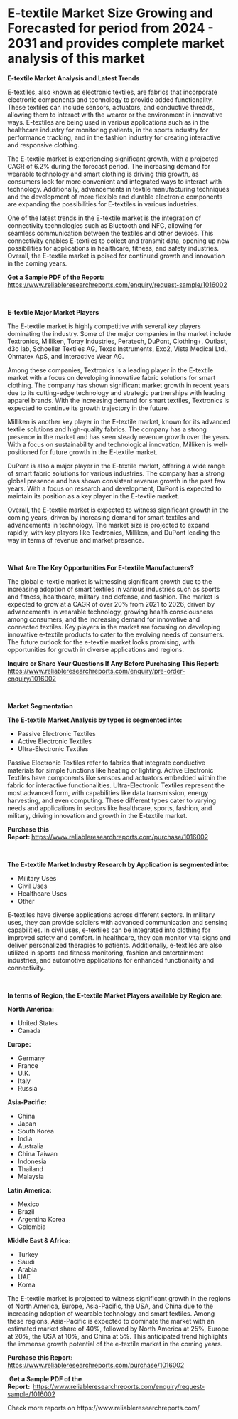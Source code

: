 <p><h1>E-textile Market Size Growing and Forecasted for period from 2024 - 2031 and provides complete market analysis of this market</h1></p><p><strong>E-textile Market Analysis and Latest Trends</strong></p>
<p><p>E-textiles, also known as electronic textiles, are fabrics that incorporate electronic components and technology to provide added functionality. These textiles can include sensors, actuators, and conductive threads, allowing them to interact with the wearer or the environment in innovative ways. E-textiles are being used in various applications such as in the healthcare industry for monitoring patients, in the sports industry for performance tracking, and in the fashion industry for creating interactive and responsive clothing.</p><p>The E-textile market is experiencing significant growth, with a projected CAGR of 6.2% during the forecast period. The increasing demand for wearable technology and smart clothing is driving this growth, as consumers look for more convenient and integrated ways to interact with technology. Additionally, advancements in textile manufacturing techniques and the development of more flexible and durable electronic components are expanding the possibilities for E-textiles in various industries.</p><p>One of the latest trends in the E-textile market is the integration of connectivity technologies such as Bluetooth and NFC, allowing for seamless communication between the textiles and other devices. This connectivity enables E-textiles to collect and transmit data, opening up new possibilities for applications in healthcare, fitness, and safety industries. Overall, the E-textile market is poised for continued growth and innovation in the coming years.</p></p>
<p><strong>Get a Sample PDF of the Report:&nbsp;</strong> <a href="https://www.reliableresearchreports.com/enquiry/request-sample/1016002">https://www.reliableresearchreports.com/enquiry/request-sample/1016002</a></p>
<p>&nbsp;</p>
<p><strong>E-textile Major Market Players</strong></p>
<p><p>The E-textile market is highly competitive with several key players dominating the industry. Some of the major companies in the market include Textronics, Milliken, Toray Industries, Peratech, DuPont, Clothing+, Outlast, d3o lab, Schoeller Textiles AG, Texas Instruments, Exo2, Vista Medical Ltd., Ohmatex ApS, and Interactive Wear AG.</p><p>Among these companies, Textronics is a leading player in the E-textile market with a focus on developing innovative fabric solutions for smart clothing. The company has shown significant market growth in recent years due to its cutting-edge technology and strategic partnerships with leading apparel brands. With the increasing demand for smart textiles, Textronics is expected to continue its growth trajectory in the future.</p><p>Milliken is another key player in the E-textile market, known for its advanced textile solutions and high-quality fabrics. The company has a strong presence in the market and has seen steady revenue growth over the years. With a focus on sustainability and technological innovation, Milliken is well-positioned for future growth in the E-textile market.</p><p>DuPont is also a major player in the E-textile market, offering a wide range of smart fabric solutions for various industries. The company has a strong global presence and has shown consistent revenue growth in the past few years. With a focus on research and development, DuPont is expected to maintain its position as a key player in the E-textile market.</p><p>Overall, the E-textile market is expected to witness significant growth in the coming years, driven by increasing demand for smart textiles and advancements in technology. The market size is projected to expand rapidly, with key players like Textronics, Milliken, and DuPont leading the way in terms of revenue and market presence.</p></p>
<p>&nbsp;</p>
<p><strong>What Are The Key Opportunities For E-textile Manufacturers?</strong></p>
<p><p>The global e-textile market is witnessing significant growth due to the increasing adoption of smart textiles in various industries such as sports and fitness, healthcare, military and defense, and fashion. The market is expected to grow at a CAGR of over 20% from 2021 to 2026, driven by advancements in wearable technology, growing health consciousness among consumers, and the increasing demand for innovative and connected textiles. Key players in the market are focusing on developing innovative e-textile products to cater to the evolving needs of consumers. The future outlook for the e-textile market looks promising, with opportunities for growth in diverse applications and regions.</p></p>
<p><strong>Inquire or Share Your Questions If Any Before Purchasing This Report:</strong> <a href="https://www.reliableresearchreports.com/enquiry/pre-order-enquiry/1016002">https://www.reliableresearchreports.com/enquiry/pre-order-enquiry/1016002</a></p>
<p>&nbsp;</p>
<p><strong>Market Segmentation</strong></p>
<p><strong>The E-textile Market Analysis by types is segmented into:</strong></p>
<p><ul><li>Passive Electronic Textiles</li><li>Active Electronic Textiles</li><li>Ultra-Electronic Textiles</li></ul></p>
<p><p>Passive Electronic Textiles refer to fabrics that integrate conductive materials for simple functions like heating or lighting. Active Electronic Textiles have components like sensors and actuators embedded within the fabric for interactive functionalities. Ultra-Electronic Textiles represent the most advanced form, with capabilities like data transmission, energy harvesting, and even computing. These different types cater to varying needs and applications in sectors like healthcare, sports, fashion, and military, driving innovation and growth in the E-textile market.</p></p>
<p><strong>Purchase this Report:&nbsp;</strong><a href="https://www.reliableresearchreports.com/purchase/1016002">https://www.reliableresearchreports.com/purchase/1016002</a></p>
<p>&nbsp;</p>
<p><strong>The E-textile Market Industry Research by Application is segmented into:</strong></p>
<p><ul><li>Military Uses</li><li>Civil Uses</li><li>Healthcare Uses</li><li>Other</li></ul></p>
<p><p>E-textiles have diverse applications across different sectors. In military uses, they can provide soldiers with advanced communication and sensing capabilities. In civil uses, e-textiles can be integrated into clothing for improved safety and comfort. In healthcare, they can monitor vital signs and deliver personalized therapies to patients. Additionally, e-textiles are also utilized in sports and fitness monitoring, fashion and entertainment industries, and automotive applications for enhanced functionality and connectivity.</p></p>
<p>&nbsp;</p>
<p><strong>In terms of Region, the E-textile Market Players available by Region are:</strong></p>
<p>
    <p> <strong> North America: </strong>
        <ul>
            <li>United States</li>
            <li>Canada</li>
        </ul>
        </p> 
    <p> <strong> Europe: </strong>
        <ul>
            <li>Germany</li>
            <li>France</li>
            <li>U.K.</li>
            <li>Italy</li>
            <li>Russia</li>
        </ul>
        </p> 
    <p> <strong> Asia-Pacific: </strong>
        <ul>
            <li>China</li>
            <li>Japan</li>
            <li>South Korea</li>
            <li>India</li>
            <li>Australia</li>
            <li>China Taiwan</li>
            <li>Indonesia</li>
            <li>Thailand</li>
            <li>Malaysia</li>
        </ul>
        </p> 
    <p> <strong> Latin America: </strong>
        <ul>
            <li>Mexico</li>
            <li>Brazil</li>
            <li>Argentina Korea</li>
            <li>Colombia</li>
        </ul>
        </p> 
    <p> <strong> Middle East & Africa: </strong>
        <ul>
            <li>Turkey</li>
            <li>Saudi</li>
            <li>Arabia</li>
            <li>UAE</li>
            <li>Korea</li>
        </ul>
    </p>
    </p>
<p><p>The E-textile market is projected to witness significant growth in the regions of North America, Europe, Asia-Pacific, the USA, and China due to the increasing adoption of wearable technology and smart textiles. Among these regions, Asia-Pacific is expected to dominate the market with an estimated market share of 40%, followed by North America at 25%, Europe at 20%, the USA at 10%, and China at 5%. This anticipated trend highlights the immense growth potential of the e-textile market in the coming years.</p></p>
<p><strong>Purchase this Report: </strong><a href="https://www.reliableresearchreports.com/purchase/1016002">https://www.reliableresearchreports.com/purchase/1016002</a></p>
<p>&nbsp;<strong>Get a Sample PDF of the Report:&nbsp;&nbsp;</strong><a href="https://www.reliableresearchreports.com/enquiry/request-sample/1016002">https://www.reliableresearchreports.com/enquiry/request-sample/1016002</a></p>
<p><strong></strong></p>
<p>Check more reports on https://www.reliableresearchreports.com/</p>